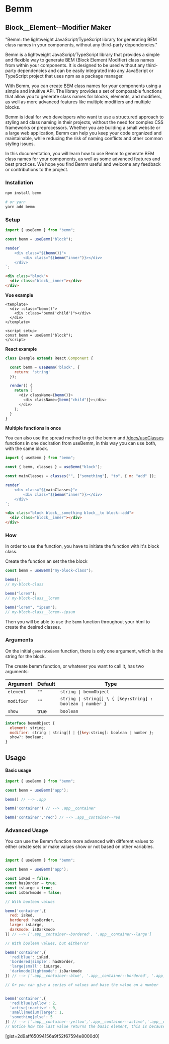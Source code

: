 # Bemm

## Block\_\_Element--Modifier Maker

"Bemm: the lightweight JavaScript/TypeScript library for generating BEM class names in your components, without any third-party dependencies."

Bemm is a lightweight JavaScript/TypeScript library that provides a simple and flexible way to generate BEM (Block Element Modifier) class names from within your components. It is designed to be used without any third-party dependencies and can be easily integrated into any JavaScript or TypeScript project that uses npm as a package manager.

With Bemm, you can create BEM class names for your components using a simple and intuitive API. The library provides a set of composable functions that allow you to generate class names for blocks, elements, and modifiers, as well as more advanced features like multiple modifiers and multiple blocks.

Bemm is ideal for web developers who want to use a structured approach to styling and class naming in their projects, without the need for complex CSS frameworks or preprocessors. Whether you are building a small website or a large web application, Bemm can help you keep your code organized and maintainable, while reducing the risk of naming conflicts and other common styling issues.

In this documentation, you will learn how to use Bemm to generate BEM class names for your components, as well as some advanced features and best practices. We hope you find Bemm useful and welcome any feedback or contributions to the project.

### Installation

```bash
npm install bemm

# or yarn
yarn add bemm
```

### Setup

```js
import { useBemm } from "bemm";

const bemm = useBemm("block");

render`
    <div class="${bemm()}">
        <div class="${bemm("inner")}></div>
    </div>
`;
```

```html
<div class="block">
  <div class="block__inner"></div>
</div>
```

**Vue example**

```vue
<template>
  <div :class="bemm()">
    <div :class="bemm('child')"></div>
  </div>
</template>

<script setup>
const bemm = useBemm("block");
</script>
```

**React example**

```js
class Example extends React.Component {

  const bemm = useBemm('block', {
    return: 'string'
  });

  render() {
    return (
      <div className={bemm()}>
        <div className={bemm("child")}></div>
      </div>
    );
  }
}
```

**Multiple functions in once**

You can also use the spread method to get the bemm and [/docs/useClasses](classes) functions in one declration from useBemm, in this way you can use both, with the same block.

```js
import { useBemm } from "bemm";

const { bemm, classes } = useBemm("block");

const mainClasses = classes("", ["something"], "to", { m: "add" });

render`
    <div class="${mainClasses}">
        <div class="${bemm("inner")}></div>
    </div>
`;
```

```html
<div class="block block__something block__to block--add">
  <div class="block__inner"></div>
</div>
```

### How

In order to use the function, you have to initiate the function with it's block class.

Create the function an set the the block

```js
const bemm = useBemm("my-block-class");

bemm();
// my-block-class

bemm("lorem");
// my-block-class__lorem

bemm("lorem", "ipsum");
// my-block-class__lorem--ipsum
```

Then you will be able to use the `bemm` function throughout your html to create the desired classes.

### Arguments

On the initial `generateBemm` function, there is only one argument, which is the
string for the block.

The create bemm function, or whatever you want to call it, has two arguments:

| Argument   | Default | Type                                                        |
| ---------- | ------- | ----------------------------------------------------------- |
| `element`  | `""`    | `string \| bemmObject`                                      |
| `modifier` | `""`    | `string \| string[] \ { [key:string] : boolean \| number }` |
| `show`     | true    | `boolean`                                                   |

```js
interface bemmObject {
  element: string;
  modifier: string | string[] | {[key:string]: boolean | number };
  show?: boolean;
}
```


## Usage


#### Basic usage

```js
import { useBemm } from "bemm";

const bemm = useBemm('app');

bemm() // --> .app

bemm('container') // --> .app__container

bemm('container','red') // --> .app__container--red

```


### Advanced Usage


You can use the Bemm function more advanced with different values to either create sets or make values show or not based on other variables.

```js

import { useBemm } from "bemm";

const bemm = useBemm('app');

const isRed = false;
const hasBorder = true;
const isLarge = true;
const isDarkmode = false;

// With boolean values

bemm('container',{
  red: isRed,
  bordered: hasBorder,
  large: isLarge,
  darkmode: isDarkmode
}) // --> ['.app__container--bordered', '.app__container--large']

// With boolean values, but either/or 

bemm('container',{
  'red|blue': isRed,
  'bordered|simple': hasBorder,
  'large|small': isLarge,
  'darkmode|lightmode': isDarkmode
}) // --> ['.app__container--blue', '.app__container--bordered', '.app__container--large','.app__container--lightmode']

// Or you can give a series of values and base the value on a number


bemm('container',{
  'red|blue|yellow': 2,
  'active|inactive': 0,
  'small|medium|large': 1,
  'something|else': 5
}) // --> ['.app__container--yellow','.app__container--active','.app__container__medium', '.app__container']
// Notice how the last value returns the basic element, this is because the 5th element in the array is not found and therefore null is returns, this results in returning a value without modifier. 

```


[gist=2d9aff65094156a9f52f67594e8000d0]
